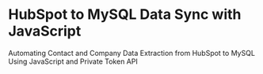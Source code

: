 # HubSpot to MySQL Data Sync with JavaScript
 Automating Contact and Company Data Extraction from HubSpot to MySQL Using JavaScript and Private Token API
